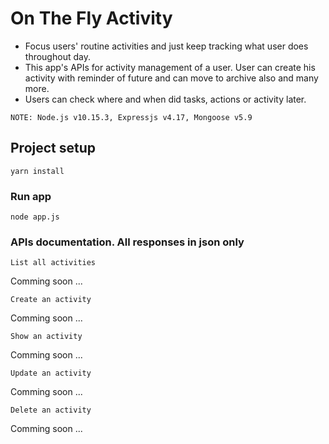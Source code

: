 # On The Fly Activity 
  - Focus users' routine activities and just keep tracking what user does throughout day.
  - This app's APIs for activity management of a user. User can create his 
    activity with reminder of future and can move to archive also and many more.
  - Users can check where and when did tasks, actions or activity later.
  ```
  NOTE: Node.js v10.15.3, Expressjs v4.17, Mongoose v5.9
  ```

## Project setup
```
yarn install
```

### Run app
```
node app.js
```

### APIs documentation. All responses in json only
```
List all activities
```
Comming soon ...

```
Create an activity
```
Comming soon ...

```
Show an activity
```
Comming soon ...

```
Update an activity
```
Comming soon ...

```
Delete an activity
```
Comming soon ...
